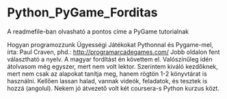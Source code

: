 Python_PyGame_Forditas
======================

A readmefile-ban olvasható a pontos címe a PyGame tutorialnak

Hogyan programozzunk Ügyességi Játékokat Pythonnal és Pygame-mel,
írta: Paul Craven, phd.: 
http://programarcadegames.com/
Jobb oldalon fent választható a nyelv. 
A magyar fordítást én követtem el. 
Valószínűleg idén átolvasom még egyszer, mert nem volt lektor.
Szerintem kiváló kezdőknek, mert nem csak az alapokat tanítja meg, 
hanem rögtön 1-2 könyvtárat is használni. Kellően lassan halad, 
vannak videók, feladatok, és tesztek is hozzá (angolul). 
Nekem jó átvezető volt két coursera-s Python kurzus közt. 
